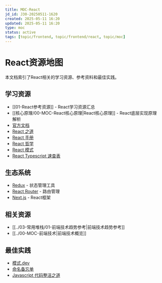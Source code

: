 ```yaml
---
title: MOC-React
jd_id: J30-20250511-1620
created: 2025-05-11 16:20
updated: 2025-05-11 16:20
type: moc
status: active
tags: [topic/frontend, topic/frontend/react, topic/moc]
---
```


# React资源地图

本文档索引了React相关的学习资源、参考资料和最佳实践。

## 学习资源

- [[01-React参考资源]] - React学习资源汇总
- [[核心原理/00-MOC-React核心原理|React核心原理]] - React底层实现原理解析
- [官方文档](https://react.dev/)
- [React 之道](https://alexkondov.com/tao-of-react/)
- [React 手册](https://reacthandbook.dev/)
- [React 哲学](https://github.com/mithi/react-philosophies)
- [React 模式](https://reactpatterns.com/)
- [React Typescript 速查表](https://react-typescript-cheatsheet.netlify.app/)


## 生态系统

- [Redux](https://redux.js.org/) - 状态管理工具
- [React Router](https://reactrouter.com/) - 路由管理
- [Next.js](https://nextjs.org/) - React框架

## 相关资源

- [[../03-常用堆栈/01-前端技术趋势参考|前端技术趋势参考]]
- [[../00-MOC-前端技术|前端技术概览]] 

## 最佳实践

- [模式.dev](https://www.patterns.dev/)
- [命名备忘单](https://github.com/kettanaito/naming-cheatsheet)
- [Javascript 代码整洁之道](https://github.com/ryanmcdermott/clean-code-javascript)